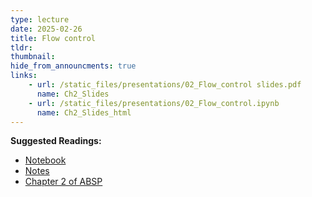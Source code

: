 ```yaml
---
type: lecture
date: 2025-02-26
title: Flow control
tldr: 
thumbnail: 
hide_from_announcments: true
links: 
    - url: /static_files/presentations/02_Flow_control slides.pdf
      name: Ch2_Slides
    - url: /static_files/presentations/02_Flow_control.ipynb
      name: Ch2_Slides_html
---
```

**Suggested Readings:**
- [Notebook](https://github.com/phonchi/nsysu-math106A/blob/master/static_files/presentations/02_Flow_control.ipynb)
- [Notes](https://hackmd.io/@phonchi/programming-ch2)
- [Chapter 2 of ABSP](https://automatetheboringstuff.com/2e/chapter2/)

